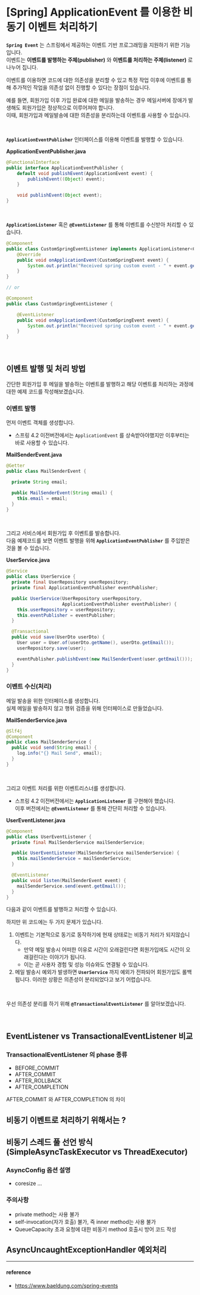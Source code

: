 # [Spring] ApplicationEvent 를 이용한 비동기 이벤트 처리하기

__`Spring Event`__ 는 스프링에서 제공하는 이벤트 기반 프로그래밍을 지원하기 위한 기능입니다.  
이벤트는 __이벤트를 발행하는 주체(publisher)__ 와 __이벤트를 처리하는 주체(listener)__ 로 나누어 집니다.

이벤트를 이용하면 코드에 대한 의존성을 분리할 수 있고 특정 작업 이후에 
이벤트를 통해 추가적인 작업을 의존성 없이 진행할 수 있다는 장점이 있습니다.

예를 들면, 회원가입 이후 가입 완료에 대한 메일을 발송하는 경우 메일서버에 장애가 발생해도 회원가입은 정상적으로 이루어져야 합니다.  
이때, 회원가입과 메일발송에 대한 의존성을 분리하는데 이벤트를 사용할 수 있습니다.

<br />

__`ApplicationEventPublisher`__  인터페이스를 이용해 이벤트를 발행할 수 있습니다.

__ApplicationEventPublisher.java__
```java
@FunctionalInterface
public interface ApplicationEventPublisher {
    default void publishEvent(ApplicationEvent event) {
		publishEvent((Object) event);
	}

	void publishEvent(Object event);
}
```

<br />

__`ApplicationListener`__ 혹은 __`@EventListener`__ 를 통해 이벤트를 수신받아 처리할 수 있습니다.  

```java
@Component
public class CustomSpringEventListener implements ApplicationListener<CustomSpringEvent> {
    @Override
    public void onApplicationEvent(CustomSpringEvent event) {
        System.out.println("Received spring custom event - " + event.getMessage());
    }
}

// or

@Component
public class CustomSpringEventListener {

    @EventListener
    public void onApplicationEvent(CustomSpringEvent event) {
        System.out.println("Received spring custom event - " + event.getMessage());
    }
}
```

<br />

## 이벤트 발행 및 처리 방법

간단한 회원가입 후 메일을 발송하는 이벤트를 발행하고 해당 이벤트를 처리하는 과정에 대한 예제 코드를 작성해보겠습니다.

### 이벤트 발행

먼저 이벤트 객체를 생성합니다.  
+ 스프링 4.2 이전버전에서는 `ApplicationEvent` 를 상속받아야했지만 이후부터는 바로 사용할 수 있습니다.

__MailSenderEvent.java__
```java
@Getter
public class MailSenderEvent {

  private String email;

  public MailSenderEvent(String email) {
    this.email = email;
  }
}
```

<br />

그리고 서비스에서 회원가입 후 이벤트를 발송합니다.  
다음 예제코드를 보면 이벤트 발행을 위해 __`ApplicationEventPublisher`__ 를 주입받은것을 볼 수 있습니다.

__UserService.java__
```java
@Service
public class UserService {
  private final UserRepository userRepository;
  private final ApplicationEventPublisher eventPublisher;

  public UserService(UserRepository userRepository,
                     ApplicationEventPublisher eventPublisher) {
    this.userRepository = userRepository;
    this.eventPublisher = eventPublisher;
  }

  @Transactional
  public void save(UserDto userDto) {
    User user = User.of(userDto.getName(), userDto.getEmail());
    userRepository.save(user);

    eventPublisher.publishEvent(new MailSenderEvent(user.getEmail()));
  }
}
```

### 이벤트 수신(처리)

메일 발송을 위한 인터페이스를 생성합니다.  
실제 메일을 발송하지 않고 행위 검증을 위해 인터페이스로 만들었습니다.

__MailSenderService.java__
```java
@Slf4j
@Component
public class MailSenderService {
  public void send(String email) {
    log.info("{} Mail Send", email);
  }
}
```

<br />

그리고 이벤트 처리를 위한 이벤트리스너를 생성합니다.  
+ 스프링 4.2 이전버전에서는 __`ApplicationListener`__ 를 구현해야 했습니다.  
이후 버전에서는 __`@EventListener`__ 를 통해 간단히 처리할 수 있습니다.

__UserEventListener.java__
```java
@Component
public class UserEventListener {
  private final MailSenderService mailSenderService;

  public UserEventListener(MailSenderService mailSenderService) {
    this.mailSenderService = mailSenderService;
  }

  @EventListener
  public void listen(MailSenderEvent event) {
    mailSenderService.send(event.getEmail());
  }
}
```

다음과 같이 이벤트를 발행하고 처리할 수 있습니다.  

하지만 위 코드에는 두 가지 문제가 있습니다.

1. 이벤트는 기본적으로 동기로 동작하기에 현재 상태로는 비동기 처리가 되지않습니다.  
    - 만약 메일 발송시 어떠한 이유로 시간이 오래걸린다면 회원가입에도 시간이 오래걸린다는 이야기가 됩니다.  
    - 이는 곧 사용자 경험 및 성능 이슈와도 연결될 수 있습니다.
2. 메일 발송시 예외가 발생하면 __`UserService`__ 까지 예외가 전파되어 회원가입도 롤백됩니다. 이러한 상황은 의존성이 분리되었다고 보기 어렵습니다.

<br />


우선 의존성 분리를 하기 위해 __`@TransactionalEventListener`__ 를 알아보겠습니다.

<br />

## EventListener vs TransactionalEventListener 비교

### TransactionalEventListener 의 phase 종류
- BEFORE_COMMIT
- AFTER_COMMIT
- AFTER_ROLLBACK
- AFTER_COMPLETION

AFTER_COMMIT 와 AFTER_COMPLETION 의 차이

## 비동기 이벤트로 처리하기 위해서는 ?

## 비동기 스레드 풀 선언 방식(SimpleAsyncTaskExecutor vs ThreadExecutor)

### AsyncConfig 옵션 설명
- coresize ...

### 주의사항
- private method는 사용 불가
- self-invocation(자가 호출) 불가, 즉 inner method는 사용 불가
- QueueCapacity 초과 요청에 대한 비동기 method 호출시 방어 코드 작성

## AsyncUncaughtExceptionHandler 예외처리

<hr />

#### __reference__

- https://www.baeldung.com/spring-events